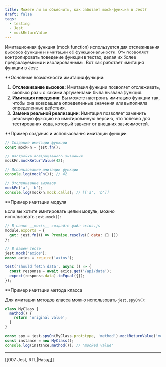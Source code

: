 ```yaml
---
title: Можете ли вы объяснить, как работает mock-функция в Jest?
draft: false
tags:
  - testing
  - Jest
  - mockReturnValue
---
```

Имитационная функция (mock function) используется для отслеживания вызовов функции и имитации её функциональности. Это позволяет контролировать поведение функции в тестах, делая их более предсказуемыми и изолированными. Вот как работает имитация функции в Jest:

**Основные возможности имитации функции:

1. **Отслеживание вызовов**: Имитация функции позволяет отслеживать, сколько раз и с какими аргументами была вызвана функция.
2. **Имитация поведения**: Вы можете настроить имитацию функции так, чтобы она возвращала определенные значения или выполняла определенные действия.
3. **Замена реальной реализации**: Имитация позволяет заменить реальную функцию на имитированную версию, что полезно для тестирования кода, который зависит от внешних зависимостей.

**Пример создания и использования имитации функции

```javascript
// Создание имитации функции
const mockFn = jest.fn();

// Настройка возвращаемого значения
mockFn.mockReturnValue(42);

// Использование имитации функции
console.log(mockFn()); // 42

// Отслеживание вызовов
mockFn('a', 'b');
console.log(mockFn.mock.calls); // [['a', 'b']]
```

**Пример имитации модуля

Если вы хотите имитировать целый модуль, можно использовать `jest.mock()`:

```javascript
// В папке __mocks__ создайте файл axios.js
module.exports = {
  get: jest.fn(() => Promise.resolve({ data: {} }))
};

// В вашем тесте
jest.mock('axios');
const axios = require('axios');

test('should fetch data', async () => {
  const response = await axios.get('/api/data');
  expect(response.data).toEqual({});
});
```

**Пример имитации метода класса

Для имитации методов класса можно использовать `jest.spyOn()`:
```javascript
class MyClass {
  method() {
    return 'original value';
  }
}

const spy = jest.spyOn(MyClass.prototype, 'method').mockReturnValue('mocked value');
const instance = new MyClass();
console.log(instance.method()); // 'mocked value'
```

____

[[007 Jest, RTL|Назад]]